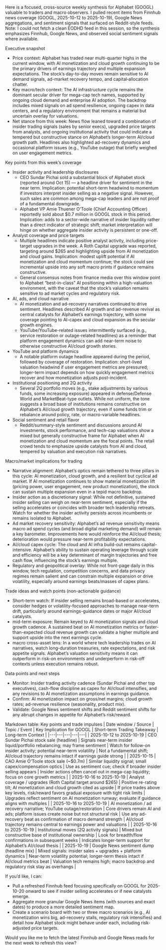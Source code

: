 Here is a focused, cross-source weekly synthesis for Alphabet (GOOGL) valuable to traders and macro observers. I pulled recent items from Finnhub news coverage (GOOGL, 2025-10-12 to 2025-10-19), Google News aggregations, and sentiment signals that surfaced on Reddit-style feeds. Note: I could not fetch a clean EODHD feed in this session, so the synthesis emphasizes Finnhub, Google News, and observed social sentiment signals where available.

Executive snapshot
- Price context: Alphabet has traded near multi-quarter highs in the current window, with AI monetization and cloud growth continuing to be the primary drivers of earnings trajectory and multiple expansion expectations. The stock’s day-to-day moves remain sensitive to AI demand signals, ad-market recovery tempo, and capital‑allocation chatter.
- Key macro/tech context: The AI infrastructure cycle remains the dominant secular driver for mega-cap tech names, supported by ongoing cloud demand and enterprise AI adoption. The backdrop includes mixed signals on ad spend resilience, ongoing capex in data centers, and a regulatory environment that remains a material but uncertain overlay for valuations.
- Net stance from this week: News flow leaned toward a combination of insider trading signals (sales by senior execs), upgraded price targets from analysts, and ongoing institutional activity that could indicate a tempered but constructive stance on Alphabet’s longer-term AI/cloud growth path. Headlines also highlighted ad-recovery dynamics and occasional platform issues (e.g., YouTube outage) that briefly weighed on user engagement metrics.

Key points from this week’s coverage
- Insider activity and leadership disclosures
  - CEO Sundar Pichai sold a substantial block of Alphabet stock (reported around Oct 15) — a headline driver for sentiment in the near term. Implication: potential short-term headwind to momentum if investors interpret insider selling as a negative signal. However, such sales are common among mega-cap leaders and are not proof of a fundamental downgrade.
  - Alphabet VP Amie Thuener O'Toole (Chief Accounting Officer) reportedly sold about $0.7 million in GOOGL stock in this period. Implication: adds to a sector-wide narrative of insider liquidity rather than a direct indicator of strategic shift; market interpretation will hinge on whether aggregate insider activity is persistent or one-off.
- Analyst coverage and price targets
  - Multiple headlines indicate positive analyst activity, including price-target upgrades in the week. A Roth Capital upgrade was reported, targeting around $265 and highlighting upside from AI monetization and cloud gains. Implication: modest uplift potential if AI monetization and cloud momentum continue; the stock could see incremental upside into any soft macro prints if guidance remains constructive.
  - General consensus notes from finance media over this window point to Alphabet “best-in-class” AI positioning within a high-valuation environment, with the caveat that the stock’s valuation remains sensitive to ad market cycles and regulatory risk.
- AI, ads, and cloud narrative
  - AI monetization and ad-recovery narratives continued to drive sentiment. Headlines described AI growth and ad-revenue revival as central catalysts for Alphabet’s earnings trajectory, with some coverage pointing to AI-capex and cloud expansion as the secular growth engines.
  - YouTube/YouTube-related issues intermittently surfaced (e.g., service restoration or outage-related headlines) as a reminder that platform engagement dynamics can add near-term noise to otherwise constructive AI/cloud growth stories.
- YouTube and platform dynamics
  - A notable platform outage headline appeared during the period, followed by coverage of restoration. Implication: short-lived valuation headwind if user engagement metrics are pressured; longer-term impact depends on how quickly engagement metrics recover and how monetization adjusts post-incident.
- Institutional positioning and 2Q activity
  - Several 2Q portfolio moves (e.g., stake adjustments by various funds, some increasing exposure) appeared in defense/Defense World and MarketBeat-type outlets. While not uniform, the tone suggests a broad base of institutions remains constructive on Alphabet’s AI/cloud growth trajectory, even if some funds trim or rebalance around policy, rate, or macro-variable headlines.
- Social sentiment and retail flavor
  - Reddit/summary-style sentiment and discussions around AI investments, stock performance, and tech-cap valuations show a mixed but generally constructive frame for Alphabet when AI monetization and cloud momentum are the focal points. The retail crowd tends to emphasize upside catalysts from AI and cloud, tempered by valuation and execution risk narratives.

Macro/market implications for trading
- Narrative alignment: Alphabet’s optics remain tethered to three pillars in this cycle: AI monetization, cloud growth, and a resilient but cyclical ad market. If AI monetization continues to show material monetization lift (pricing power, user engagement, new product monetization), the stock can sustain multiple expansion even in a tepid macro backdrop.
- Insider action as a discretionary signal: While not definitive, sustained insider selling can weigh on near-term sentiment, especially if the selling accelerates or coincides with broader tech leadership retreats. Watch for whether the insider activity persists across incumbents or remains isolated to Alphabet.
- Ad market recovery sensitivity: Alphabet’s ad revenue sensitivity means macro ad spend cycles (and broad digital marketing demand) will remain a key barometer. Improvements here would reinforce the AI/cloud thesis; deterioration would pressure near-term profitability expectations.
- AI/cloud capex cycle: The cloud and AI infra build-out remains capital-intensive. Alphabet’s ability to sustain operating leverage through scale and efficiency will be a key determinant of margin trajectories and free cash flow, influencing the stock’s earnings multiple.
- Regulatory and geopolitical overlay: While not front-page daily in this window, tech regulation, competition concerns, and data privacy regimes remain salient and can constrain multiple expansion or drive volatility, especially around earnings beats/masses of capex plans.

Trade ideas and watch points (non-actionable guidance)
- Short-term watch: If insider selling remains broad-based or accelerates, consider hedges or volatility-focused approaches to manage near-term drift, particularly around earnings-guidance dates or major AI/cloud catalysts.
- mid-term exposure: Remain keyed to AI monetization signals and cloud growth cadence. A sustained beat on AI monetization metrics or faster-than-expected cloud revenue growth can validate a higher multiple and support upside into the next earnings cycle.
- macro cross-asset lens: In a world where tech leadership trades on AI narratives, watch long-duration treasuries, rate expectations, and risk appetite signals. Alphabet’s valuation sensitivity means it can outperform in risk-on environments and underperform in risk-off contexts unless execution remains robust.

Data points and next steps
- Monitor: Insider trading activity cadence (Sundar Pichai and other top executives), cash-flow discipline as capex for AI/cloud intensifies, and any revisions to AI monetization assumptions in earnings guidance.
- Confirm: AI monetization impact on gross/net margins; cloud growth rates; ad-revenue resilience (seasonality, product mix).
- Validate: Google News sentiment shifts and Reddit sentiment shifts for any abrupt changes in appetite for Alphabet’s risk/reward.

Markdown table: Key points and trade impulses
| Date window / Source | Topic / Event | Key Implication for GOOGL | Short-term Trading Takeaway | Long-term Context |
|---|---|---|---|---|
| 2025-10-12 to 2025-10-19 | CEO Sundar Pichai stock sale (headline) | Signals near-term insider liquid/portfolio rebalancing; may frame sentiment | Watch for follow-on insider activity; potential near-term volatility | Not a fundamental shift; AI/cloud trajectory remains intact if earnings guide strong |
| 2025-10-15 | CAO Amie O'Toole stock sale (~$0.7m) | Similar liquidity signal; small capex/compensation optics | Use as sentiment cue; check if broader insider selling appears | Insider actions often cancel out in mega-cap liquidity; focus on core growth metrics |
| 2025-10-16 to 2025-10-19 | Analyst coverage / upgrades (Roth Capital target around $265) | Positive re-rating tilt; AI monetization and cloud growth cited as upside | If price trades above key levels, risk/reward favors gradual exposure with tight risk limits | Upgrades reflect sentiment on AI monetization runway; evaluate if guidance aligns with multiples |
| 2025-10-16 to 2025-10-19 | AI monetization / ad recovery narrative; YouTube outage/restoration | Core drivers remain AI and ads; platform issues create noise but not structural risk | Use any ad-recovery beat as confirmation of macro demand strength | AI/cloud trajectory remains central to earnings power and valuations |
| 2025-10-16 to 2025-10-19 | Institutional moves (2Q activity signals) | Mixed but constructive base of institutional ownership | Look for breadth/flow confirmations in subsequent weeks | Indicates longer-term support for Alphabet’s AI/cloud thesis |
| 2025-10-19 | Google News sentiment dump (headline mix) | Mixed signals: insider sales + upgrades + platform dynamics | Near-term volatility potential; longer-term thesis intact if AI/cloud metrics beat | Valuation tech remains high; macro backdrop and regulatory risk stay as overhangs |

If you’d like, I can:
- Pull a refreshed Finnhub feed focusing specifically on GOOGL for 2025-10-20 onward to see if insider selling accelerates or if new catalysts emerge.
- Aggregate more granular Google News items (with sources and exact dates) to produce a more detailed sentiment map.
- Create a scenario board with two or three macro scenarios (e.g., AI monetization wins big, ad-recovery stalls, regulatory risk intensifies) and detail how Alphabet stock might behave under each, including risk-adjusted price targets.

Would you like me to fetch the latest Finnhub and Google News reads for the next week to refresh this view?
